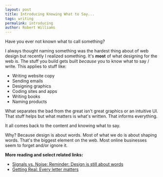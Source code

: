 ```yaml
---
layout: post
title: Introducing Knowing What to Say...
tags: writing
permalink: introducing
author: Robert Williams
---
```

Have you ever not known what to call something? 

I always thought naming something was the hardest thing about of web design but recently I realized something. It's **most** of what designing for the web is. The stuff you build gets built *because* you to know what to say / write. This applies to stuff like:

- Writing website copy
- Sending emails
- Designing graphics
- Coding sites and apps
- Writing books
- Naming products

What separates the bad from the great isn't great graphics or an intuitive UI. That stuff helps but what matters is what's written. That informs everything. 

It all comes back to the content and knowing what to say.

Why? Because design is about words. Most of what we do is about shaping words. That's the biggest element on the web. Most online businesses seem to forget and/or ignore it. 

**More reading and select related links:**

- [Signals vs. Noise: Reminder: Design is still about words](https://signalvnoise.com/posts/3404-reminder-design-is-still-about-words)
- [Getting Real: Every letter matters](https://gettingreal.37signals.com/ch09_Copywriting_is_Interface_Design.php)